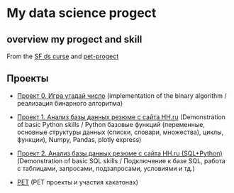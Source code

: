 # My data science progect
## overview my progect and skill
From the [SF ds curse](https://skillfactory.ru/data-scientist) and [pet-progect](https://github.com/AvStef/projec/tree/main/PET)

## Проекты

* [Проект 0. Игра угадай число](https://github.com/AvStef/projec/tree/main/Progect_0) (implementation of the binary algorithm / реализация бинарного алгоритма)
* [Проект 1. Анализ базы данных резюме с сайта HH.ru](https://github.com/AvStef/projec/tree/main/Progect_1) (Demonstration of basic Python skills / Python базовые функций (переменные, основные структуры данных (списки, словари, множества), циклы, функции), Numpy, Pandas, plotly express)
*  [Проект 2. Анализ базы данных резюме с сайта HH.ru (SQL+Python)](https://github.com/AvStef/projec/tree/main/Progect_2) (Demonstration of basic SQL skills / Подключение к базе SQL, работа с  таблицами, запросами, подзапросами, условиями и тд.)


* [PET](https://github.com/AvStef/projec/tree/main/PET) (PET проекты и участия хакатонах)
